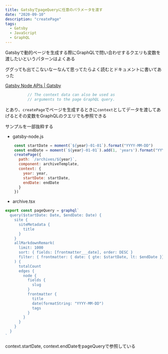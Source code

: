 ```yaml
---
title: GatsbyでpageQueryに任意のパラメータを渡す
date: "2020-09-10"
description: "createPage"
tags:
  - Gatsby
  - JavaScript
  - GraphQL
---
```


Gatsbyで動的ページを生成する際にGraphQLで問い合わせするクエリも変数を渡したいというパターンはよくある

ググっても出てこないなーなんて思ってたらよく読むとドキュメントに書いてあった

[Gatsby Node APIs | Gatsby](https://www.gatsbyjs.com/docs/node-apis/#createPages)

```javascript
          // The context data can also be used as
          // arguments to the page GraphQL query.
```

とあり、`createPage`でページを生成するときに`context`としてデータを渡してあげるとその変数をGraphQLのクエリでも参照できる

サンプルを一部抜粋する

- gatsby-node.js

```javascript
    const startDate = moment(`${year}-01-01`).format("YYYY-MM-DD")
    const endDate = moment(`${year}-01-01`).add(1, 'years').format("YYYY-MM-DD")
    createPage({
      path: `/archives/${year}`,
      component: archiveTemplate,
      context: {
        year: year,
        startDate: startDate,
        endDate: endDate
      }
    })
```

- archive.tsx

```typescript
export const pageQuery = graphql`
  query($startDate: Date, $endDate: Date) {
    site {
      siteMetadata {
        title
      }
    }
    allMarkdownRemark(
      limit: 1000
      sort: { fields: [frontmatter___date], order: DESC }
      filter: { frontmatter: { date: { gte: $startDate, lt: $endDate }}}
    ) {
      totalCount
      edges {
        node {
          fields {
            slug
          }
          frontmatter {
            title
            date(formatString: "YYYY-MM-DD")
            tags
          }
        }
      }
    }
  }
`
```

context.startDate, context.endDateをpageQueryで参照している



